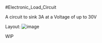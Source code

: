 #Electronic_Load_Circuit

A circuit to sink 3A at a Voltage of up to 30V

Layout:
![image](https://user-images.githubusercontent.com/103216308/196783480-2bc2fc30-3d09-4c29-a503-87c731b5b866.png)

WIP
